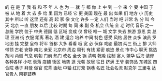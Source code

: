 的
在
是
了
我
有
和
不
年
人
也
为
一
就
与
都
你
上
中
到
一个
来
个
要
中国
于
被
从
地
着
大
去
多
给
里
因为
已经
它
更
美国
现在
最
出
如果
们
地方
小
历史
其中
所以
听
这里
还有
高
起
家
像
文化
许多
一定
人们
当时
吧
非常
名
分
叫
今天
北京
一直
朋友
以后
比较
时期
每
同
米
副
条
机会
传统
全
老
时代
音乐
之一
总统
学院
位于
中央
德国
低
区域
变成
仅
曾经
唯一
城
文学
失去
旅游
意思
卖
总理
亚洲
街
衣服
距离
著名
酒
建
适合
培养
中间
特色
感受
风格
居住
众多
演员
罗
地图
挂
完整
皇帝
将军
首都
大多
看看
哦
宽
必
保存
戏剧
最初
两三
街上
排
大师
带领
古老
安静
南北
亲爱
北京市
周边
周刊
有钱
紧密
痕迹
景点
市中心
聊天
挑选
胡同
两侧
气息
明朝
门前
热门
改名
全长
锅
清朝
乾隆
绘制
富人
繁华
后海
装修
各种各样
小吃
衰落
店铺
街区
地势
逛
元朝
故居
往日
挤满
王爷
装饰品
东城区
四合院
巷子
拜登
做官
驼背
画坛
中轴
红灯笼
锅巷
名匠
社会名流
默克尔
三里屯
达官贵人
南锣鼓巷
